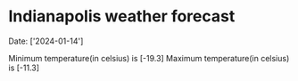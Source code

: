 # Indianapolis weather forecast 
Date: ['2024-01-14'] 

Minimum temperature(in celsius) is [-19.3] 
Maximum temperature(in celsius) is [-11.3]